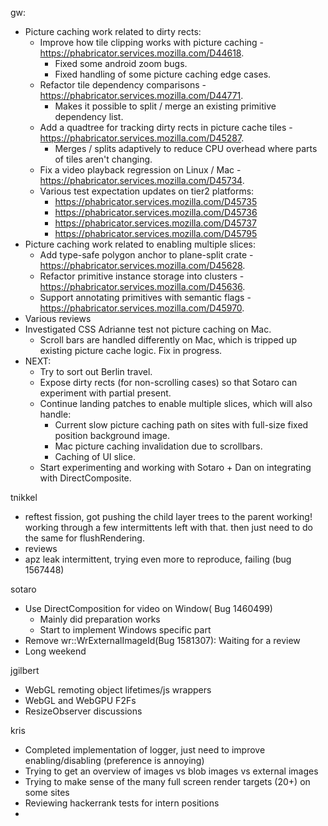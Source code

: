 gw:
  * Picture caching work related to dirty rects:
      * Improve how tile clipping works with picture caching - https://phabricator.services.mozilla.com/D44618.
          * Fixed some android zoom bugs.
          * Fixed handling of some picture caching edge cases.
      * Refactor tile dependency comparisons - https://phabricator.services.mozilla.com/D44771.
          * Makes it possible to split / merge an existing primitive dependency list.
      * Add a quadtree for tracking dirty rects in picture cache tiles - https://phabricator.services.mozilla.com/D45287.
          * Merges / splits adaptively to reduce CPU overhead where parts of tiles aren't changing.
      * Fix a video playback regression on Linux / Mac - https://phabricator.services.mozilla.com/D45734.
      * Various test expectation updates on tier2 platforms:
          * https://phabricator.services.mozilla.com/D45735
          * https://phabricator.services.mozilla.com/D45736
          * https://phabricator.services.mozilla.com/D45737
          * https://phabricator.services.mozilla.com/D45795
  * Picture caching work related to enabling multiple slices:
      * Add type-safe polygon anchor to plane-split crate - https://phabricator.services.mozilla.com/D45628.
      * Refactor primitive instance storage into clusters - https://phabricator.services.mozilla.com/D45636.
      * Support annotating primitives with semantic flags - https://phabricator.services.mozilla.com/D45970.
  * Various reviews
  * Investigated CSS Adrianne test not picture caching on Mac.
      * Scroll bars are handled differently on Mac, which is tripped up existing picture cache logic. Fix in progress.
  * NEXT:
      * Try to sort out Berlin travel.
      * Expose dirty rects (for non-scrolling cases) so that Sotaro can experiment with partial present.
      * Continue landing patches to enable multiple slices, which will also handle:
          * Current slow picture caching path on sites with full-size fixed position background image.
          * Mac picture caching invalidation due to scrollbars.
          * Caching of UI slice.
      * Start experimenting and working with Sotaro + Dan on integrating with DirectComposite.

tnikkel
  * reftest fission, got pushing the child layer trees to the parent working! working through a few intermittents left with that. then just need to do the same for flushRendering.
  * reviews
  * apz leak intermittent, trying even more to reproduce, failing (bug 1567448)


sotaro
  * Use DirectComposition for video on Window( Bug 1460499)
    * Mainly did preparation works
    * Start to implement Windows specific part
  * Remove wr::WrExternalImageId(Bug 1581307): Waiting for a review
  * Long weekend

jgilbert
  * WebGL remoting object lifetimes/js wrappers
  * WebGL and WebGPU F2Fs
  * ResizeObserver discussions

kris
  * Completed implementation of logger, just need to improve enabling/disabling (preference is annoying)
  * Trying to get an overview of images vs blob images vs external images
  * Trying to make sense of the many full screen render targets (20+) on some sites
  * Reviewing hackerrank tests for intern positions
  * 
